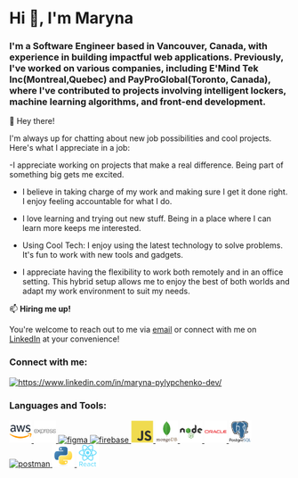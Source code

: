 <h1 align="left">Hi 👋, I'm Maryna</h1>
<h3 align="left">I'm a Software Engineer based in Vancouver, Canada, with experience in building impactful web applications. Previously, I've worked on various companies, including E'Mind Tek Inc(Montreal,Quebec) and PayProGlobal(Toronto, Canada), where I've contributed to projects involving intelligent lockers, machine learning algorithms, and front-end development.</h3>

👋 Hey there!

I'm always up for chatting about new job possibilities and cool projects. Here's what I appreciate in a job:

 -I appreciate working on projects that make a real difference. Being part of something big gets me excited.
 
 - I believe in taking charge of my work and making sure I get it done right. I enjoy feeling accountable for what I do.
   
 - I love learning and trying out new stuff. Being in a place where I can learn more keeps me interested.
   
 - Using Cool Tech: I enjoy using the latest technology to solve problems. It's fun to work with new tools and gadgets.

 - I appreciate having the flexibility to work both remotely and in an office setting. This hybrid setup allows me to enjoy the best of both worlds and adapt my work environment to suit my needs.

 📫 **Hiring me up!**
 
 You're welcome to reach out to me via [email](mailto:maryna.pylypchenko@gmail.com) or connect with me on [LinkedIn](https://www.linkedin.com/in/maryna-pylypchenko-dev/) at your convenience!


<h3 align="left">Connect with me:</h3>
<p align="left">
<a href="https://linkedin.com/in/https://www.linkedin.com/in/maryna-pylypchenko-dev/" target="blank"><img align="center" src="https://raw.githubusercontent.com/rahuldkjain/github-profile-readme-generator/master/src/images/icons/Social/linked-in-alt.svg" alt="https://www.linkedin.com/in/maryna-pylypchenko-dev/" height="30" width="40" /></a>
</p>

<h3 align="left">Languages and Tools:</h3>
<p align="left"> <a href="https://aws.amazon.com" target="_blank" rel="noreferrer"> <img src="https://raw.githubusercontent.com/devicons/devicon/master/icons/amazonwebservices/amazonwebservices-original-wordmark.svg" alt="aws" width="40" height="40"/> </a> <a href="https://expressjs.com" target="_blank" rel="noreferrer"> <img src="https://raw.githubusercontent.com/devicons/devicon/master/icons/express/express-original-wordmark.svg" alt="express" width="40" height="40"/> </a> <a href="https://www.figma.com/" target="_blank" rel="noreferrer"> <img src="https://www.vectorlogo.zone/logos/figma/figma-icon.svg" alt="figma" width="40" height="40"/> </a> <a href="https://firebase.google.com/" target="_blank" rel="noreferrer"> <img src="https://www.vectorlogo.zone/logos/firebase/firebase-icon.svg" alt="firebase" width="40" height="40"/> </a> <a href="https://developer.mozilla.org/en-US/docs/Web/JavaScript" target="_blank" rel="noreferrer"> <img src="https://raw.githubusercontent.com/devicons/devicon/master/icons/javascript/javascript-original.svg" alt="javascript" width="40" height="40"/> </a> <a href="https://www.mongodb.com/" target="_blank" rel="noreferrer"> <img src="https://raw.githubusercontent.com/devicons/devicon/master/icons/mongodb/mongodb-original-wordmark.svg" alt="mongodb" width="40" height="40"/> </a> <a href="https://nodejs.org" target="_blank" rel="noreferrer"> <img src="https://raw.githubusercontent.com/devicons/devicon/master/icons/nodejs/nodejs-original-wordmark.svg" alt="nodejs" width="40" height="40"/> </a> <a href="https://www.oracle.com/" target="_blank" rel="noreferrer"> <img src="https://raw.githubusercontent.com/devicons/devicon/master/icons/oracle/oracle-original.svg" alt="oracle" width="40" height="40"/> </a> <a href="https://www.postgresql.org" target="_blank" rel="noreferrer"> <img src="https://raw.githubusercontent.com/devicons/devicon/master/icons/postgresql/postgresql-original-wordmark.svg" alt="postgresql" width="40" height="40"/> </a> <a href="https://postman.com" target="_blank" rel="noreferrer"> <img src="https://www.vectorlogo.zone/logos/getpostman/getpostman-icon.svg" alt="postman" width="40" height="40"/> </a> <a href="https://www.python.org" target="_blank" rel="noreferrer"> <img src="https://raw.githubusercontent.com/devicons/devicon/master/icons/python/python-original.svg" alt="python" width="40" height="40"/> </a> <a href="https://reactjs.org/" target="_blank" rel="noreferrer"> <img src="https://raw.githubusercontent.com/devicons/devicon/master/icons/react/react-original-wordmark.svg" alt="react" width="40" height="40"/> </a> </p>


